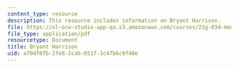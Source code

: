 ```yaml
---
content_type: resource
description: This resource includes information on Bryant Harrison.
file: https://ol-ocw-studio-app-qa.s3.amazonaws.com/courses/21g-034-media-education-and-the-marketplace-fall-2005/a704f6fb2fe82cab651f1c47b6c9f48e_MIT21G_034F05_wsisbryantha.pdf
file_type: application/pdf
resourcetype: Document
title: Bryant Harrison
uid: a704f6fb-2fe8-2cab-651f-1c47b6c9f48e
---
```

